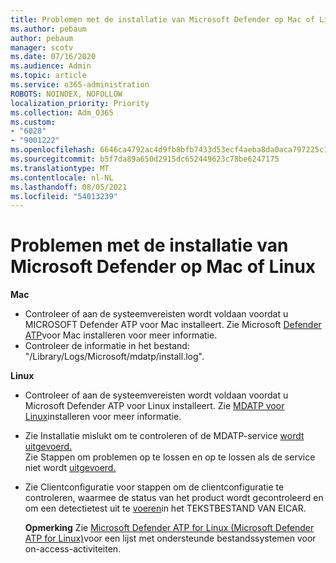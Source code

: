```yaml
---
title: Problemen met de installatie van Microsoft Defender op Mac of Linux
ms.author: pebaum
author: pebaum
manager: scotv
ms.date: 07/16/2020
ms.audience: Admin
ms.topic: article
ms.service: o365-administration
ROBOTS: NOINDEX, NOFOLLOW
localization_priority: Priority
ms.collection: Adm_O365
ms.custom:
- "6028"
- "9001222"
ms.openlocfilehash: 6646ca4792ac4d9fb8bfb7433d53ecf4aeba8da0aca797225c16c02b28499889
ms.sourcegitcommit: b5f7da89a650d2915dc652449623c78be6247175
ms.translationtype: MT
ms.contentlocale: nl-NL
ms.lasthandoff: 08/05/2021
ms.locfileid: "54013239"
---
```

# <a name="issues-installing-microsoft-defender-on-mac-or-linux"></a>Problemen met de installatie van Microsoft Defender op Mac of Linux

**Mac**

- Controleer of aan de systeemvereisten wordt voldaan voordat u MICROSOFT Defender ATP voor Mac installeert. Zie Microsoft [Defender ATP](/windows/security/threat-protection/microsoft-defender-atp/microsoft-defender-atp-mac#how-to-install-microsoft-defender-atp-for-mac)voor Mac installeren voor meer informatie.  
- Controleer de informatie in het bestand: "/Library/Logs/Microsoft/mdatp/install.log".

**Linux**

- Controleer of aan de systeemvereisten wordt voldaan voordat u Microsoft Defender ATP voor Linux installeert. Zie [MDATP voor Linux](/windows/security/threat-protection/microsoft-defender-atp/microsoft-defender-atp-linux#system-requirements)installeren voor meer informatie. 
- Zie Installatie mislukt om te controleren of de MDATP-service [wordt uitgevoerd.](/windows/security/threat-protection/microsoft-defender-atp/linux-support-install#installation-failed)  
    Zie Stappen om problemen op te lossen en op te lossen als de service niet wordt [uitgevoerd.](/windows/security/threat-protection/microsoft-defender-atp/linux-support-install#steps-to-troubleshoot-if-mdatp-service-isnt-running)
- Zie Clientconfiguratie voor stappen om de clientconfiguratie te controleren, waarmee de status van het product wordt gecontroleerd en om een detectietest uit te [voeren](/windows/security/threat-protection/microsoft-defender-atp/linux-install-manually#client-configuration)in het TEKSTBESTAND VAN EICAR.  

    **Opmerking** Zie [Microsoft Defender ATP for Linux (Microsoft Defender ATP for Linux)](/windows/security/threat-protection/microsoft-defender-atp/microsoft-defender-atp-linux#system-requirements)voor een lijst met ondersteunde bestandssystemen voor on-access-activiteiten.